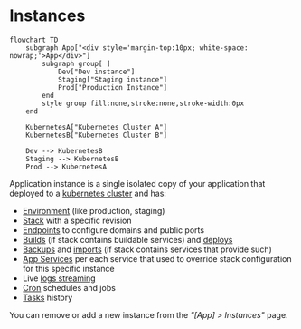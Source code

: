 # Instances

``` mermaid
flowchart TD
    subgraph App["<div style='margin-top:10px; white-space: nowrap;'>App</div>"]
        subgraph group[ ]
            Dev["Dev instance"]
            Staging["Staging instance"]
            Prod["Production Instance"]
        end
        style group fill:none,stroke:none,stroke-width:0px          
    end
    
    KubernetesA["Kubernetes Cluster A"]
    KubernetesB["Kubernetes Cluster B"]

    Dev --> KubernetesB
    Staging --> KubernetesB
    Prod --> KubernetesA
```

Application instance is a single isolated copy of your application that deployed to a [kubernetes cluster](../kubernetes/index.md) and has:

- [Environment](env.md) (like production, staging)
- [Stack](stack.md) with a specific revision 
- [Endpoints](endpoints.md) to configure domains and public ports
- [Builds](builds.md) (if stack contains buildable services) and [deploys](deploys.md)
- [Backups](backups.md) and [imports](imports.md) (if stack contains services that provide such)
- [App Services](services.md) per each service that used to override stack configuration for this specific instance
- Live [logs streaming](observability.md#live-logs) 
- [Cron](cron.md) schedules and jobs 
- [Tasks](tasks.md) history

You can remove or add a new instance from the _"[App] > Instances"_ page.
